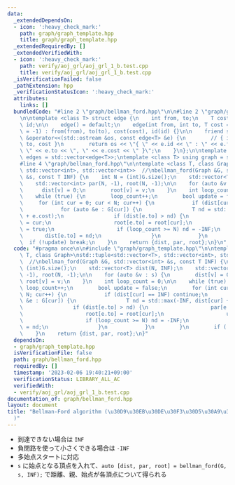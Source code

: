 ```yaml
---
data:
  _extendedDependsOn:
  - icon: ':heavy_check_mark:'
    path: graph/graph_template.hpp
    title: graph/graph_template.hpp
  _extendedRequiredBy: []
  _extendedVerifiedWith:
  - icon: ':heavy_check_mark:'
    path: verify/aoj_grl/aoj_grl_1_b.test.cpp
    title: verify/aoj_grl/aoj_grl_1_b.test.cpp
  _isVerificationFailed: false
  _pathExtension: hpp
  _verificationStatusIcon: ':heavy_check_mark:'
  attributes:
    links: []
  bundledCode: "#line 2 \"graph/bellman_ford.hpp\"\n\n#line 2 \"graph/graph_template.hpp\"\
    \n\ntemplate <class T> struct edge {\n    int from, to;\n    T cost;\n    int\
    \ id;\n\n    edge() = default;\n    edge(int from, int to, T cost = 1, int id\
    \ = -1) : from(from), to(to), cost(cost), id(id) {}\n\n    friend std::ostream\
    \ &operator<<(std::ostream &os, const edge<T> &e) {\n        // { id : from ->\
    \ to, cost }\n        return os << \"{ \" << e.id << \" : \" << e.from << \" ->\
    \ \" << e.to << \", \" << e.cost << \" }\";\n    }\n};\n\ntemplate <class T> using\
    \ edges = std::vector<edge<T>>;\ntemplate <class T> using graph = std::vector<std::vector<edge<T>>>;\n\
    #line 4 \"graph/bellman_ford.hpp\"\n\ntemplate <class T, class Graph>\nstd::tuple<std::vector<T>,\
    \ std::vector<int>, std::vector<int>>  //\nbellman_ford(Graph &G, std::vector<int>\
    \ &s, const T INF) {\n    int N = (int)G.size();\n    std::vector<T> dist(N, INF);\n\
    \    std::vector<int> par(N, -1), root(N, -1);\n\n    for (auto &v : s) {\n  \
    \      dist[v] = 0;\n        root[v] = v;\n    }\n    int loop_count = 0;\n\n\
    \    while (true) {\n        loop_count++;\n        bool update = false;\n   \
    \     for (int cur = 0; cur < N; cur++) {\n            if (dist[cur] == INF) continue;\n\
    \            for (auto &e : G[cur]) {\n                T nd = std::max(-INF, dist[cur]\
    \ + e.cost);\n                if (dist[e.to] > nd) {\n                    par[e.to]\
    \ = cur;\n                    root[e.to] = root[cur];\n                    update\
    \ = true;\n                    if (loop_count >= N) nd = -INF;\n             \
    \       dist[e.to] = nd;\n                }\n            }\n        }\n      \
    \  if (!update) break;\n    }\n    return {dist, par, root};\n}\n"
  code: "#pragma once\n\n#include \"graph/graph_template.hpp\"\n\ntemplate <class\
    \ T, class Graph>\nstd::tuple<std::vector<T>, std::vector<int>, std::vector<int>>\
    \  //\nbellman_ford(Graph &G, std::vector<int> &s, const T INF) {\n    int N =\
    \ (int)G.size();\n    std::vector<T> dist(N, INF);\n    std::vector<int> par(N,\
    \ -1), root(N, -1);\n\n    for (auto &v : s) {\n        dist[v] = 0;\n       \
    \ root[v] = v;\n    }\n    int loop_count = 0;\n\n    while (true) {\n       \
    \ loop_count++;\n        bool update = false;\n        for (int cur = 0; cur <\
    \ N; cur++) {\n            if (dist[cur] == INF) continue;\n            for (auto\
    \ &e : G[cur]) {\n                T nd = std::max(-INF, dist[cur] + e.cost);\n\
    \                if (dist[e.to] > nd) {\n                    par[e.to] = cur;\n\
    \                    root[e.to] = root[cur];\n                    update = true;\n\
    \                    if (loop_count >= N) nd = -INF;\n                    dist[e.to]\
    \ = nd;\n                }\n            }\n        }\n        if (!update) break;\n\
    \    }\n    return {dist, par, root};\n}"
  dependsOn:
  - graph/graph_template.hpp
  isVerificationFile: false
  path: graph/bellman_ford.hpp
  requiredBy: []
  timestamp: '2023-02-06 19:40:21+09:00'
  verificationStatus: LIBRARY_ALL_AC
  verifiedWith:
  - verify/aoj_grl/aoj_grl_1_b.test.cpp
documentation_of: graph/bellman_ford.hpp
layout: document
title: "Bellman-Ford algorithm (\u30D9\u30EB\u30DE\u30F3\u30D5\u30A9\u30FC\u30C9\u6CD5\
  )"
---
```


- 到達できない場合は `INF`
- 負閉路を使って小さくできる場合は `-INF`
- 多始点スタートに対応
- `s` に始点となる頂点を入れて、`auto [dist, par, root] = bellman_ford(G, s, INF);` で距離、親、始点が各頂点について得られる
